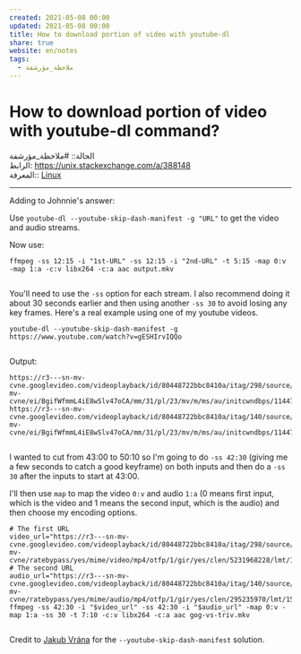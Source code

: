 ```yaml
---  
created: 2021-05-08 00:00  
updated: 2021-05-08 00:00  
title: How to download portion of video with youtube-dl  
share: true  
website: en/notes  
tags:  
  - ملاحظة_مؤرشفة  
---  
```

  
  
# How to download portion of video with youtube-dl command?  
  
الحالة:: #ملاحظة_مؤرشفة  
الرابط: <https://unix.stackexchange.com/a/388148>  
المعرفة:: [Linux](Linux)  
  
---  
  
Adding to Johnnie's answer:  
  
Use `youtube-dl --youtube-skip-dash-manifest -g "URL"` to get the video and audio streams.  
  
Now use:  
  
```  
ffmpeg -ss 12:15 -i "1st-URL" -ss 12:15 -i "2nd-URL" -t 5:15 -map 0:v -map 1:a -c:v libx264 -c:a aac output.mkv  
  
```  
  
You'll need to use the `-ss` option for each stream. I also recommend doing it about 30 seconds earlier and then using another `-ss 30` to avoid losing any key frames. Here's a real example using one of my youtube videos.  
  
```  
youtube-dl --youtube-skip-dash-manifest -g https://www.youtube.com/watch?v=gESHIrvIQQo  
  
```  
  
Output:  
  
```  
https://r3---sn-mv-cvne.googlevideo.com/videoplayback/id/80448722bbc8410a/itag/298/source/youtube/requiressl/yes/mn/sn-mv-cvne/ei/BgifWfmmL4iE8wSlv47oCA/mm/31/pl/23/mv/m/ms/au/initcwndbps/11447500/ratebypass/yes/mime/video/mp4/otfp/1/gir/yes/clen/5231968228/lmt/1502479662079137/dur/18575.164/key/dg_yt0/signature/4FFB9B0B7E1703B31F5D07DAD579B55F17EF7BAA.0CB63905C89DD4D33F90CF3AAD728F1ECDFCB9B3/mt/1503594423/ip/206.34.122.70/ipbits/0/expire/1503616102/sparams/ip,ipbits,expire,id,itag,source,requiressl,mn,ei,mm,pl,mv,ms,initcwndbps,ratebypass,mime,otfp,gir,clen,lmt,dur/  
https://r3---sn-mv-cvne.googlevideo.com/videoplayback/id/80448722bbc8410a/itag/140/source/youtube/requiressl/yes/mn/sn-mv-cvne/ei/BgifWfmmL4iE8wSlv47oCA/mm/31/pl/23/mv/m/ms/au/initcwndbps/11447500/ratebypass/yes/mime/audio/mp4/otfp/1/gir/yes/clen/295235970/lmt/1502480001536214/dur/18575.243/key/dg_yt0/signature/4CD42047D1D5C714377350905C1CC5CBA37C0009.6EED1FC92D17A096235C32E48F4B15DEF7DD99B0/mt/1503594423/ip/206.34.122.70/ipbits/0/expire/1503616102/sparams/ip,ipbits,expire,id,itag,source,requiressl,mn,ei,mm,pl,mv,ms,initcwndbps,ratebypass,mime,otfp,gir,clen,lmt,dur/  
  
```  
  
I wanted to cut from 43:00 to 50:10 so I'm going to do `-ss 42:30` (giving me a few seconds to catch a good keyframe) on both inputs and then do a `-ss 30` after the inputs to start at 43:00.  
  
I'll then use `map` to map the video `0:v` and audio `1:a` (0 means first input, which is the video and 1 means the second input, which is the audio) and then choose my encoding options.  
  
```  
# The first URL  
video_url="https://r3---sn-mv-cvne.googlevideo.com/videoplayback/id/80448722bbc8410a/itag/298/source/youtube/requiressl/yes/pl/23/ei/5wCfWY6dBeOj8gSSxZaACQ/mv/m/initcwndbps/5055000/ms/au/mm/31/mn/sn-mv-cvne/ratebypass/yes/mime/video/mp4/otfp/1/gir/yes/clen/5231968228/lmt/1502479662079137/dur/18575.164/key/dg_yt0/beids/[9466591]/mt/1503592562/signature/8CCFBF5CAB97341D0CB1F34E85AB6EE20FC7A03E.7679F39A8603CF41A95F10232E2A921EB0774101/ip/206.34.122.70/ipbits/0/expire/1503614279/sparams/ip,ipbits,expire,id,itag,source,requiressl,pl,ei,mv,initcwndbps,ms,mm,mn,ratebypass,mime,otfp,gir,clen,lmt,dur/"  
# The second URL  
audio_url="https://r3---sn-mv-cvne.googlevideo.com/videoplayback/id/80448722bbc8410a/itag/140/source/youtube/requiressl/yes/pl/23/ei/5wCfWY6dBeOj8gSSxZaACQ/mv/m/initcwndbps/5055000/ms/au/mm/31/mn/sn-mv-cvne/ratebypass/yes/mime/audio/mp4/otfp/1/gir/yes/clen/295235970/lmt/1502480001536214/dur/18575.243/key/dg_yt0/beids/[9466591]/mt/1503592562/signature/4AACC8E27F9036D36D4D623A771A9F2BAC4674BA.7E4F4FB4DC023E3FE491A991F0F9F2329648DE9D/ip/206.34.122.70/ipbits/0/expire/1503614279/sparams/ip,ipbits,expire,id,itag,source,requiressl,pl,ei,mv,initcwndbps,ms,mm,mn,ratebypass,mime,otfp,gir,clen,lmt,dur/"  
ffmpeg -ss 42:30 -i "$video_url" -ss 42:30 -i "$audio_url" -map 0:v -map 1:a -ss 30 -t 7:10 -c:v libx264 -c:a aac gog-vs-triv.mkv  
  
```  
  
Credit to [Jakub Vrána](https://stackoverflow.com/a/64736726/2314219) for the `--youtube-skip-dash-manifest` solution.  
